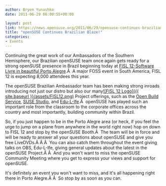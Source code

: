 ```yaml
---
author: Bryen Yunashko
date: 2011-06-29 06:00:55+00:00

layout: post
link: https://news.opensuse.org/2011/06/29/opensuse-continues-brazilian-blaze/
title: "openSUSE Continues Brazilian Blaze!"
categories:
- Events
---
```

Continuing the great work of our Ambassadors of the Southern Hemisphere, our Brazilian openSUSE team once again gets ready for a strong openSUSE presence in Brazil beginning today at [FISL 12-Software Livre in beautiful Porto Alegre](http://softwarelivre.org/fisl12).Â  A major FOSS event in South America, FISL 12 is expecting 8,000 attendees this year.

<!-- more -->

The openSUSE Brazilian Ambassador team has been making strong inroads introducing not just our distro but also our many[![FISL 12 Logo]({{ site.baseurl }}/assets/FISL12.png)](http://softwarelivre.org/fisl12) Project offerings, such as the [Open Build Service](http://buildservice.org), [SUSE Studio](http://susestudio.com), and [Edu-L-Ife](http://en.opensuse.org/openSUSE:Education-Li-f-e).Â  openSUSE has played such an important role from the classroom to the corporate offices across the country and most importantly, building community within Brazil.

So, if you just happen to be in the Porto Alegre area (or heck, if you feel the urge to jump on a plane from anywhere in the world right now) hop on down to FISL 12 and stop by the openSUSE Booth.Â  The team will be in force and will be ready to answer all your questions about openSUSE and give you free LiveDVDs.Â Â Â  You can also catch them throughout the event giving talks on OBS, Edu-L-Ife, giving general updates about the latest in the openSUSE Project.Â Â  And you won't want to miss the openSUSE Community Meeting where you get to express your views and support for openSUSE.

It's definitely an event you won't want to miss, and it's all happening right there in Porto Alegre.Â Â  So stop by as soon as you can.		
